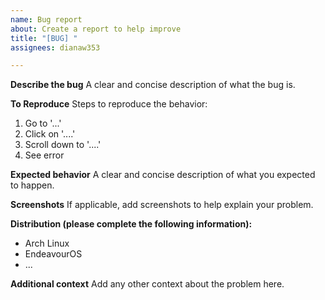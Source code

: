 ```yaml
---
name: Bug report
about: Create a report to help improve
title: "[BUG] "
assignees: dianaw353

---
```


**Describe the bug**
A clear and concise description of what the bug is.

**To Reproduce**
Steps to reproduce the behavior:
1. Go to '...'
2. Click on '....'
3. Scroll down to '....'
4. See error

**Expected behavior**
A clear and concise description of what you expected to happen.

**Screenshots**
If applicable, add screenshots to help explain your problem.

**Distribution (please complete the following information):**
 - Arch Linux
 - EndeavourOS
 - ... 

**Additional context**
Add any other context about the problem here.
